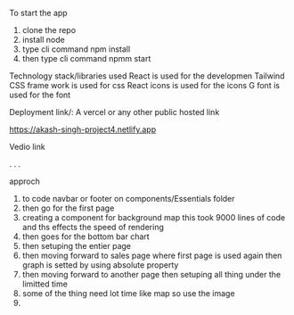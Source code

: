  To start the app
 
1. clone the repo
2. install node
3. type cli command npm install
4. then type cli command npmm start

Technology stack/libraries used 
 React is used for the developmen
 Tailwind CSS frame work is used for css
 React icons is used for the icons
 G font is used for the font
 
Deployment link/: A vercel or any other public hosted link  
 
 https://akash-singh-project4.netlify.app
 
Vedio link 
 
 
 .
 .
 .
 
  approch  
1. to code navbar or footer on components/Essentials folder
2.  then go for the first page
3.  creating a component for background map this took 9000 lines of code and ths effects the speed of rendering
4.  then goes for the bottom bar chart
5.  then setuping the entier page
6.  then moving forward to sales page where first page is used again then graph is setted by using absolute property
7.  then moving forward to another page  then setuping all thing under the limitted time
8.  some of the thing need lot time like map so use the image 
9.  
